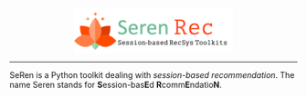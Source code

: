 <p align="center">
<img src="imgs/logo.png" align="center" width="55%" style="margin: 0 auto">
</p>

---

SeRen is a Python toolkit dealing with *session-based recommendation*. The name Seren stands for **S**ession-bas**E**d **R**comm**E**ndatio**N**.




